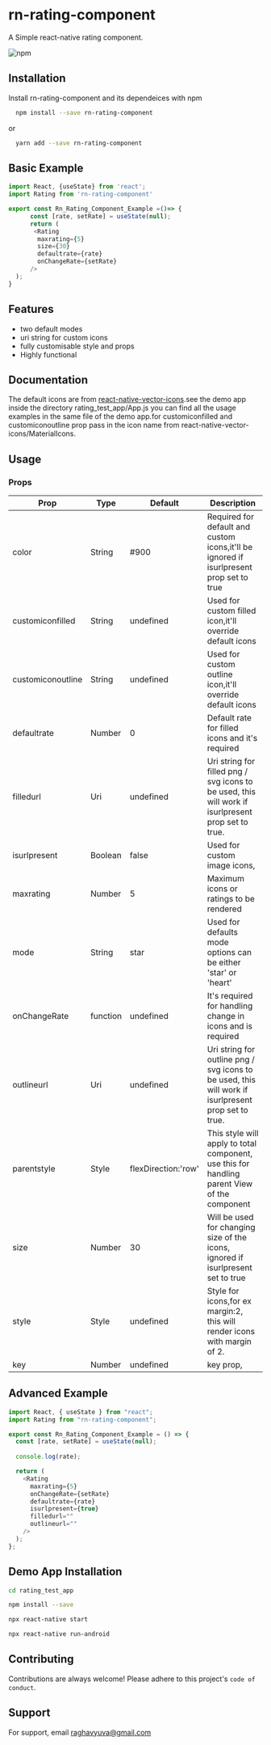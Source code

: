 
# rn-rating-component

A Simple react-native rating component.


![npm](https://img.shields.io/npm/v/rn-rating-component)
  
## Installation

Install rn-rating-component and its dependeices with npm

```bash
  npm install --save rn-rating-component
```
 or

```bash
  yarn add --save rn-rating-component
```
    
## Basic Example

```javascript
import React, {useState} from 'react';
import Rating from 'rn-rating-component'

export const Rn_Rating_Component_Example =()=> {
      const [rate, setRate] = useState(null);
      return (
       <Rating
        maxrating={5}
        size={30}
        defaultrate={rate}
        onChangeRate={setRate}
      />
  );
}
```
## Features

- two default modes
- uri string for custom icons
- fully customisable style and props
- Highly functional

  
## Documentation
The default icons are from [react-native-vector-icons]('https://github.com/oblador/react-native-vector-icons').see the demo app inside the directory rating_test_app/App.js
you can find all the usage examples in the same file of the demo app.for customiconfilled and customiconoutline prop pass in the icon name from react-native-vector-icons/MaterialIcons.
  
## Usage

### Props
| Prop              | Type      | Default             | Description                                                                                         |
|-------------------|-----------|---------------------|-----------------------------------------------------------------------------------------------------|
| color             |  String   | #900                | Required for default and custom icons,it'll be ignored if isurlpresent prop set to true             |
| customiconfilled  |  String   | undefined           | Used for custom filled icon,it'll override default icons                                            |
| customiconoutline |  String   | undefined           | Used for custom outline icon,it'll override default icons                                           |
| defaultrate       |  Number   | 0                   | Default rate for filled icons and it's required                                                     |
| filledurl         |  Uri      | undefined           | Uri string for filled png / svg icons to be used, this will work if isurlpresent prop set to true.  |
| isurlpresent      |  Boolean  | false               | Used for custom image icons,                                                                        |
| maxrating         |  Number   | 5                   | Maximum icons or ratings to be rendered                                                             |
| mode              |  String   | star                | Used for defaults mode options can be either 'star' or 'heart'                                      |
| onChangeRate      |  function | undefined           | It's required for handling change in icons and is required                                          |
| outlineurl        |  Uri      | undefined           | Uri string for outline png / svg icons to be used, this will work if isurlpresent prop set to true. |
| parentstyle       |  Style    | flexDirection:'row' | This style will apply to total component, use this for handling parent View of the component        |
| size              |  Number   | 30                  | Will be used for changing size of the icons, ignored if isurlpresent set to true                    |
| style             |  Style    | undefined           | Style for icons,for ex margin:2, this will render icons with margin of 2.                           |
| key               |  Number   | undefined           | key prop,                                                                                           |

## Advanced Example

```javascript
import React, { useState } from "react";
import Rating from "rn-rating-component";

export const Rn_Rating_Component_Example = () => {
  const [rate, setRate] = useState(null);
  
  console.log(rate);

  return (
    <Rating
      maxrating={5}
      onChangeRate={setRate}
      defaultrate={rate}
      isurlpresent={true}
      filledurl=""
      outlineurl=""
    />
  );
};

```

## Demo App Installation
```bash
cd rating_test_app
```

```bash
npm install --save
```

```bash
npx react-native start
```
```bash
npx react-native run-android
```

## Contributing

Contributions are always welcome!
Please adhere to this project's `code of conduct`.

  
## Support

For support, email raghavyuva@gmail.com 

  
